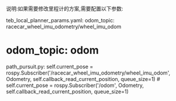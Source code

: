 说明:如果需要修改里程计的方案,需要配置以下参数:

teb_local_planner_params.yaml:
  odom_topic: racecar_wheel_imu_odometry/wheel_imu_odom
  # odom_topic: odom

path_pursuit.py:
        self.current_pose = rospy.Subscriber('/racecar_wheel_imu_odometry/wheel_imu_odom', Odometry, self.callback_read_current_position, queue_size=1)
        # self.current_pose = rospy.Subscriber('/odom', Odometry, self.callback_read_current_position, queue_size=1)

